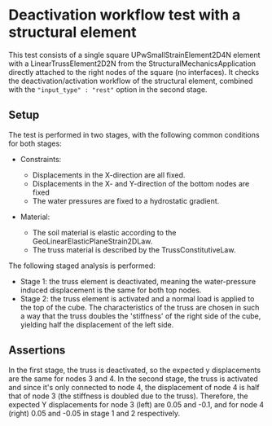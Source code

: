 # Deactivation workflow test with a structural element

This test consists of a single square UPwSmallStrainElement2D4N element with a LinearTrussElement2D2N from the StructuralMechanicsApplication directly attached to the right nodes of the square (no interfaces). It checks the deactivation/activation workflow of the structural element, combined with the `"input_type" : "rest"` option in the second stage.

## Setup

The test is performed in two stages, with the following common conditions for both stages:

- Constraints:
    - Displacements in the X-direction are all fixed.
    - Displacements in the X- and Y-direction of the bottom nodes are fixed
    - The water pressures are fixed to a hydrostatic gradient.

- Material:
    - The soil material is elastic according to the GeoLinearElasticPlaneStrain2DLaw.
    - The truss material is described by the TrussConstitutiveLaw.

The following staged analysis is performed:
- Stage 1: the truss element is deactivated, meaning the water-pressure induced displacement is the same for both top nodes.
- Stage 2: the truss element is activated and a normal load is applied to the top of the cube. The characteristics of the truss are chosen in such a way that the truss doubles the 'stiffness' of the right side of the cube, yielding half the displacement of the left side.
 

## Assertions

In the first stage, the truss is deactivated, so the expected y displacements are the same for nodes 3 and 4. In the second stage, the truss is activated and since it's only connected to node 4, the displacement of node 4 is half that of node 3 (the stiffness is doubled due to the truss). Therefore, the expected Y displacements for node 3 (left) are 0.05 and -0.1, and for node 4 (right) 0.05 and -0.05 in stage 1 and 2 respectively.

